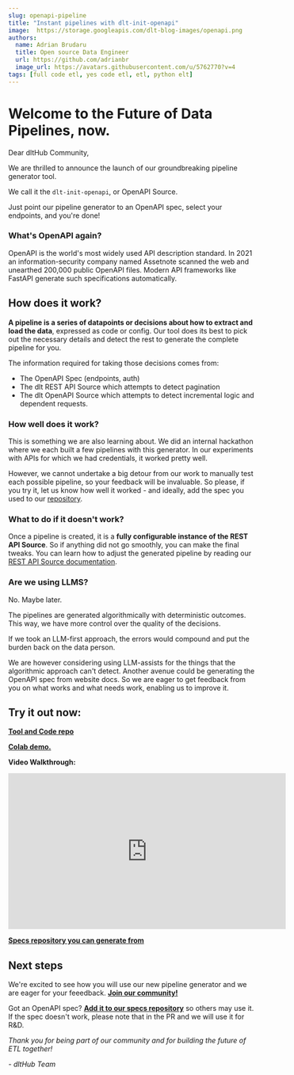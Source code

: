 ```yaml
---
slug: openapi-pipeline
title: "Instant pipelines with dlt-init-openapi"
image:  https://storage.googleapis.com/dlt-blog-images/openapi.png
authors:
  name: Adrian Brudaru
  title: Open source Data Engineer
  url: https://github.com/adrianbr
  image_url: https://avatars.githubusercontent.com/u/5762770?v=4
tags: [full code etl, yes code etl, etl, python elt]
---
```


# Welcome to the Future of Data Pipelines, now.

Dear dltHub Community,

We are thrilled to announce the launch of our groundbreaking pipeline generator tool.

We call it the `dlt-init-openapi`, or OpenAPI Source.

Just point our pipeline generator to an OpenAPI spec, select your endpoints, and you're done!

### What's OpenAPI again?

OpenAPI is the world's most widely used API description standard.
In 2021 an information-security company named Assetnote scanned the web and unearthed 200,000 public
OpenAPI files. Modern API frameworks like FastAPI generate such specifications automatically.

## How does it work?

**A pipeline is a series of datapoints or decisions about how to extract and load the data**, expressed as code or config.
Our tool does its best to pick out the necessary details and detect the rest to generate the complete pipeline for you.

The information required for taking those decisions comes from:
- The OpenAPI Spec (endpoints, auth)
- The dlt REST API Source which attempts to detect pagination
- The dlt OpenAPI Source which attempts to detect incremental logic and dependent requests.

### How well does it work?

This is something we are also learning about. We did an internal hackathon where we each built a few pipelines with this generator. In our experiments with APIs for which we had credentials, it worked pretty well.

However, we cannot undertake a big detour from our work to manually test each possible pipeline, so your feedback will be invaluable.
So please, if you try it, let us know how well it worked - and ideally, add the spec you used to our [repository](https://github.com/dlt-hub/openapi-specs).

### What to do if it doesn't work?

Once a pipeline is created, it is a **fully configurable instance of the REST API Source**.
So if anything did not go smoothly, you can make the final tweaks.
You can learn how to adjust the generated pipeline by reading our [REST API Source documentation](https://dlthub.com/docs/dlt-ecosystem/verified-sources/rest_api).

### Are we using LLMS?

No. Maybe later.

The pipelines are generated algorithmically with deterministic outcomes. This way, we have more control over the quality of the decisions.

If we took an LLM-first approach, the errors would compound and put the burden back on the data person.

We are however considering using LLM-assists for the things that the algorithmic approach can't detect. Another avenue could be generating the OpenAPI spec from website docs.
So we are eager to get feedback from you on what works and what needs work, enabling us to improve it.

## Try it out now:

**[Tool and Code repo](https://github.com/dlt-hub/dlt-init-openapi)**

**[Colab demo.](https://colab.research.google.com/drive/1MRZvguOTZj1MlkEGzjiso8lQ_wr1MJRI?usp=sharing)**

**Video Walkthrough:**
<iframe width="560" height="315" src="https://www.youtube.com/embed/b99qv9je12Q?si=veVVSlHkKQxDX3FX" title="OpenAPI tutorial" frameborder="0" allow="accelerometer; autoplay; clipboard-write; encrypted-media; gyroscope; picture-in-picture; web-share" referrerpolicy="strict-origin-when-cross-origin" allowfullscreen></iframe>

**[Specs repository you can generate from](https://github.com/dlt-hub/openapi-specs)**

## Next steps

We're excited to see how you will use our new pipeline generator and we are eager for your feeedback. **[Join our community!](https://dlthub.com/community)**

Got an OpenAPI spec? **[Add it to our specs repository](https://github.com/dlt-hub/openapi-specs)** so others may use it. If the spec doesn't work, please note that in the PR and we will use it for R&D.

*Thank you for being part of our community and for building the future of ETL together!*

*-  dltHub Team*
